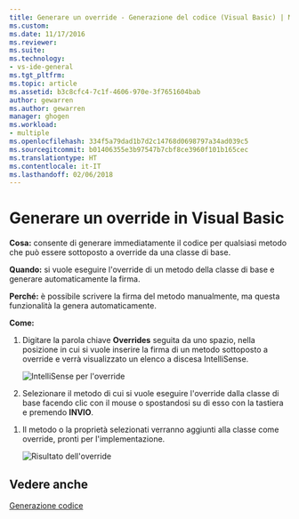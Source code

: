 ```yaml
---
title: Generare un override - Generazione del codice (Visual Basic) | Microsoft Docs
ms.custom: 
ms.date: 11/17/2016
ms.reviewer: 
ms.suite: 
ms.technology:
- vs-ide-general
ms.tgt_pltfrm: 
ms.topic: article
ms.assetid: b3c8cfc4-7c1f-4606-970e-3f7651604bab
author: gewarren
ms.author: gewarren
manager: ghogen
ms.workload:
- multiple
ms.openlocfilehash: 334f5a79dad1b7d2c14768d0698797a34ad039c5
ms.sourcegitcommit: b01406355e3b97547b7cbf8ce3960f101b165cec
ms.translationtype: HT
ms.contentlocale: it-IT
ms.lasthandoff: 02/06/2018
---
```

# <a name="generate-an-override-in-visual-basic"></a>Generare un override in Visual Basic
**Cosa:** consente di generare immediatamente il codice per qualsiasi metodo che può essere sottoposto a override da una classe di base. 

**Quando:** si vuole eseguire l'override di un metodo della classe di base e generare automaticamente la firma.  

**Perché:** è possibile scrivere la firma del metodo manualmente, ma questa funzionalità la genera automaticamente. 

**Come:**

1. Digitare la parola chiave **Overrides** seguita da uno spazio, nella posizione in cui si vuole inserire la firma di un metodo sottoposto a override e verrà visualizzato un elenco a discesa IntelliSense.

   ![IntelliSense per l'override](media/override-intellisense-vb.png)

1. Selezionare il metodo di cui si vuole eseguire l'override dalla classe di base facendo clic con il mouse o spostandosi su di esso con la tastiera e premendo **INVIO**.

<!--
   >[!TIP]
   >* Use the Property icon ![Property icon](media/override-property-vb.png) to show or hide  Properties in the list.
   >* Use the Method icon ![Property icon](media/override-method-vb.png) to show or hide Methods in the list.
-->

1. Il metodo o la proprietà selezionati verranno aggiunti alla classe come override, pronti per l'implementazione.

   ![Risultato dell'override](media/override-result-vb.png)

## <a name="see-also"></a>Vedere anche

[Generazione codice](../code-generation-in-visual-studio.md) 
